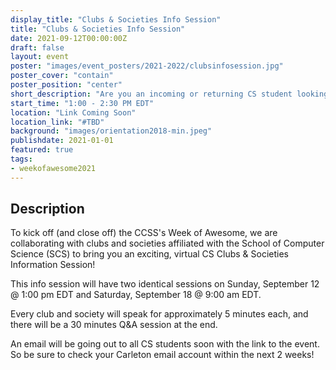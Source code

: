 ```yaml
---
display_title: "Clubs & Societies Info Session"
title: "Clubs & Societies Info Session"
date: 2021-09-12T00:00:00Z
draft: false
layout: event
poster: "images/event_posters/2021-2022/clubsinfosession.jpg"
poster_cover: "contain"
poster_position: "center"
short_description: "Are you an incoming or returning CS student looking to get involved this year, but not sure how?"
start_time: "1:00 - 2:30 PM EDT"
location: "Link Coming Soon"
location_link: "#TBD"
background: "images/orientation2018-min.jpeg"
publishdate: 2021-01-01
featured: true
tags:
- weekofawesome2021
---
```


## Description

To kick off (and close off) the CCSS's Week of Awesome, we are collaborating with clubs and societies affiliated with the School of Computer Science (SCS) to bring you an exciting, virtual CS Clubs & Societies Information Session!

This info session will have two identical sessions on Sunday, September 12 @ 1:00 pm EDT and Saturday, September 18 @ 9:00 am EDT.

Every club and society will speak for approximately 5 minutes each, and there will be a 30 minutes Q&A session at the end.

An email will be going out to all CS students soon with the link to the event. So be sure to check your Carleton email account within the next 2 weeks!
